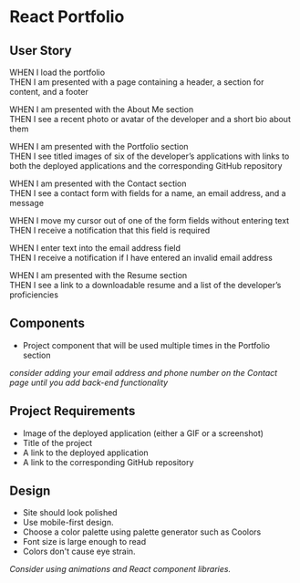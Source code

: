 # React Portfolio

## User Story
WHEN I load the portfolio  
THEN I am presented with a page containing a header, a section for content, and a footer

<!-- WHEN I view the header  
THEN I am presented with the developer's name and navigation with titles corresponding to different sections of the portfolio -->

<!-- WHEN I view the navigation titles  
THEN I am presented with the titles About Me, Portfolio, Contact, and Resume, and the title corresponding to the current section is highlighted -->

<!-- WHEN I click on a navigation title  
THEN I am presented with the corresponding section below the navigation without the page reloading and that title is highlighted -->

<!-- WHEN I load the portfolio the first time  
THEN the About Me title and section are selected by default -->

WHEN I am presented with the About Me section  
THEN I see a recent photo or avatar of the developer and a short bio about them

WHEN I am presented with the Portfolio section  
THEN I see titled images of six of the developer’s applications with links to both the deployed applications and the corresponding GitHub repository

WHEN I am presented with the Contact section  
THEN I see a contact form with fields for a name, an email address, and a message

WHEN I move my cursor out of one of the form fields without entering text  
THEN I receive a notification that this field is required

WHEN I enter text into the email address field  
THEN I receive a notification if I have entered an invalid email address

WHEN I am presented with the Resume section  
THEN I see a link to a downloadable resume and a list of the developer’s proficiencies

<!-- WHEN I view the footer  
THEN I am presented with text or icon links to the developer’s GitHub and LinkedIn profiles, and their profile on a third platform (Stack Overflow, Twitter) -->

## Components
<!-- * Header component that appears on multiple pages -->

<!-- * Navigation component within the header that will be used to conditionally render the different sections of your portfolio -->

* Project component that will be used multiple times in the Portfolio section

<!-- * Footer component that appears on multiple pages -->

*consider adding your email address and phone number on the Contact page until you add back-end functionality*

## Project Requirements
* Image of the deployed application (either a GIF or a screenshot)
* Title of the project
* A link to the deployed application
* A link to the corresponding GitHub repository

## Design
* Site should look polished
* Use mobile-first design.
* Choose a color palette using palette generator such as Coolors
* Font size is large enough to read
* Colors don't cause eye strain.

*Consider using animations and React component libraries.*